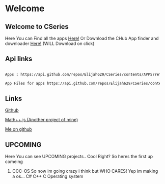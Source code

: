 # Welcome

## Welcome to CSeries

Here You can Find all the apps [Here!](https://github.com/Elijah629/CSeries/tree/main/APPS) Or Download the CHub App finder and downloader [Here!](https://github.com/Elijah629/CSeries/raw/main/APPS/CHub/CHub%20Setup.exe) (WILL Download on click)

## Api links

```markdown

Apps : https://api.github.com/repos/Elijah629/CSeries/contents/APPS?ref=main

App Files for apps https://api.github.com/repos/Elijah629/CSeries/contents/APPS/_{APPNAME}_?ref=main

```
## Links

[Github](https://github.com/Elijah629/CSeries)

[Math++.js (Another project of mine)](https://github.com/Elijah629/Mathplusplus.js)

[Me on github](https://github.com/Elijah629)

## UPCOMING

Here You can see UPCOMING projects.. Cool Right?
So heres the first up comeing
1. CCC-OS So now im going crazy i think but WHO CARES! Yep im making a os... C# C++ C Operating system
